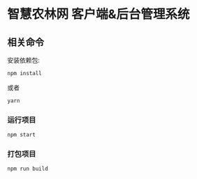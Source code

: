# 智慧农林网 客户端&后台管理系统

## 相关命令

安装依赖包:

```bash
npm install
```

或者

```bash
yarn
```

### 运行项目

```bash
npm start
```

### 打包项目

```bash
npm run build
```
